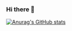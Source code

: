 ### Hi there 👋
[![Anurag's GitHub stats](https://github-readme-stats.vercel.app/api?username=souk530)](https://github.com/anuraghazra/github-readme-stats)
<!--
**souk530/souk530** is a ✨ _special_ ✨ repository because its `README.md` (this file) appears on your GitHub profile.

Here are some ideas to get you started:

- 🔭 I’m currently working on ...
- 🌱 I’m currently learning ...
- 👯 I’m looking to collaborate on ...
- 🤔 I’m looking for help with ...
- 💬 Ask me about ...
- 📫 How to reach me: ...
- 😄 Pronouns: ...
- ⚡ Fun fact: ...
-->

